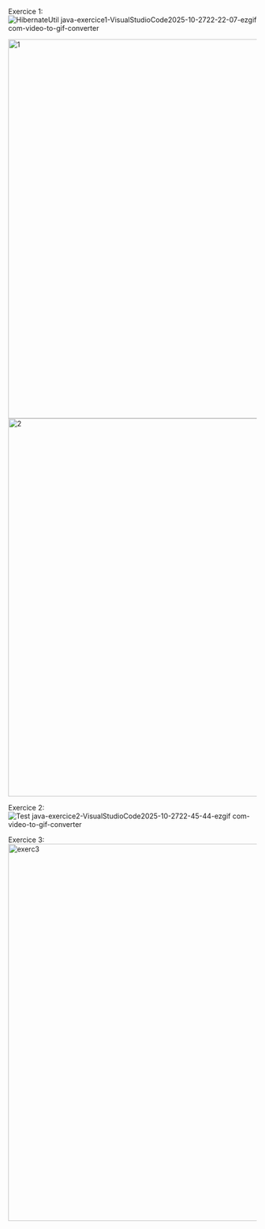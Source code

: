 Exercice 1:
![HibernateUtil java-exercice1-VisualStudioCode2025-10-2722-22-07-ezgif com-video-to-gif-converter](https://github.com/user-attachments/assets/59ecbaf1-3a54-4165-abc0-591d5405bc71)

<img width="1366" height="768" alt="1" src="https://github.com/user-attachments/assets/dce30bc3-7151-4814-a23a-a0cd56b0ca87" />
<img width="1366" height="766" alt="2" src="https://github.com/user-attachments/assets/cac9ed81-ad5e-4561-8073-5534e22f9d9f" />

Exercice 2:
![Test java-exercice2-VisualStudioCode2025-10-2722-45-44-ezgif com-video-to-gif-converter](https://github.com/user-attachments/assets/26ce3a9a-66c1-460b-b320-9d38741fe796)


Exercice 3:
<img width="1366" height="764" alt="exerc3" src="https://github.com/user-attachments/assets/9b8bad4e-8213-4705-ae05-aa07745f6d5a" />
